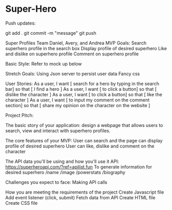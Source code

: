 # Super-Hero
Push updates:

git add .
git commit -m "message"
git push


Super Profiles 
Team Daniel, Avery, and Andrea
MVP Goals:
Search superhero profile in the search box
Display profile of desired superhero
Like and dislike on superhero profile
Comment on superhero profile

Basic Style:
Refer to mock up below

Stretch Goals: 
Using Json server to persist user data
Fancy css

User Stories: 
As a user, I want [ search for a hero by typing in the search bar] so that [ I find a hero ]
As  a user, I want [ to click a button] so that [ dislike the character ]
As  a user, I want [ to click a button] so that [ like the character ]
As  a user, I want [ to input my comment on the comment section] so that [ share my opinion on the character on the website ]


Project Pitch:

The basic story of your application: design a webpage that allows users to search, view and interact with superhero profiles.

The core features of your MVP:
User can search and the page can display profile of desired superhero
User can like, dislike and comment on the character

The API data you'll be using and how you'll use it
API: https://superheroapi.com/?ref=apilist.fun
To generate information for desired superhero
/name
/image
/powerstats
/biography

Challenges you expect to face:
Making API calls 

How you are meeting the requirements of the project
Create Javascript file
Add event listener (click, submit)
Fetch data from API 
Create HTML file
Create CSS file


